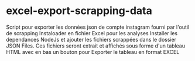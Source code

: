 # excel-export-scrapping-data
Script pour exporter les données json de compte instagram fourni par l'outil de scrapping Instaloader en fichier Excel pour les analyses
Installer les dependances NodeJs et ajouter les fichiers scrappées dans le dossier JSON Files.
Ces fichiers seront extrait et affichés sous forme d'un tableau HTML avec en bas un bouton pour Exporter le tableau en format EXCEL
